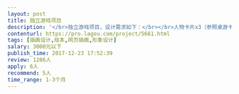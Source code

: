 ```yaml
---                
layout: post       
title: 独立游戏项目           
description: '</br>独立游戏项目，设计需求如下：</br></br>人物卡片x3（参照桌游卡片，半身像，底部为文字介绍，背部为纹理图案）：X（消失的人）、X的朋友、侦探</br></br>壁画x4：</br>▪ 壁画1：诞生，从左到右描绘生物演化过程，最终成了直立行走的人</br>▪ 壁画2：文明，从左到右描绘农耕、文化、信仰的过程，最终朝拜星空</br>▪ 壁画3：战乱，从左到右描绘邪恶产生，大战，最终胜利</br>▪ 壁画4：迁徙，从左到右描绘大规模出海迁徙</br></br>部落图腾x8：盾牌形状的图腾，图腾中间有不同的武器图案，共8个：锤、斧、棍、剑、刀、弓、矛、鞭（可参考魔兽世界旗帜）</br></br>地图x1：鲸鱼的形状，地形为：平原、盆地、湖泊、山谷、山地、森林、沙漠。（有参考图）</br></br>壁画x2：</br>▪ 一副代表正义（可以是天使或者动物图腾）</br>▪ 一副代表邪恶（可以是恶魔或者动物图腾）</br></br>暂无硬性原创要求，可以尽量找参照图片并进行微调，尺寸等其他需求可以详细了解</br>'     
contenturl: https://pro.lagou.com/project/5661.html      
tags: [插画设计,绘本,网页插画,形象设计]            
salary: 3000元以下          
publish_time: 2017-12-23 17:52:39         
review: 1286人                   
apply: 6人                   
recommend: 5人                   
time_range: 1-3个月              
---                 
```

